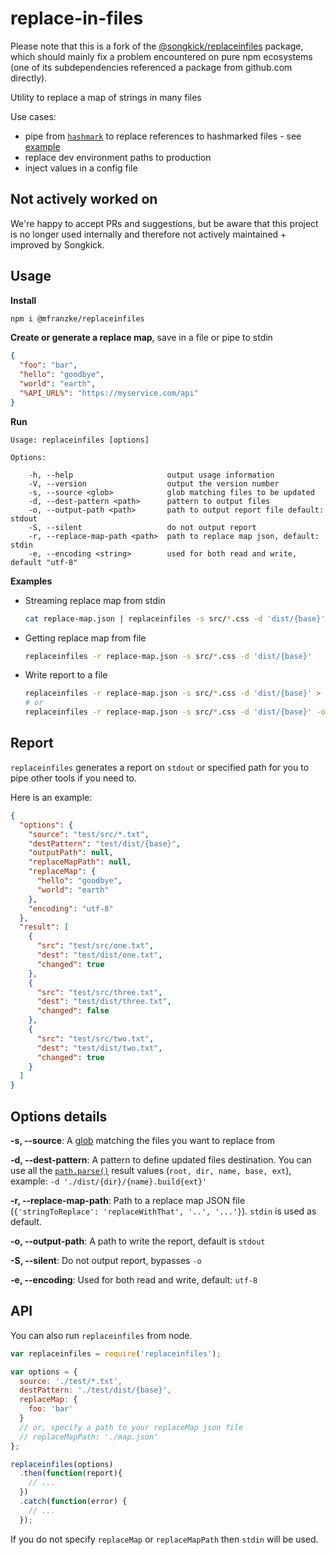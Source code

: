 # replace-in-files <!-- [![Build Status](https://travis-ci.org/songkick/replaceinfiles.svg)](https://travis-ci.org/songkick/replaceinfiles) -->

Please note that this is a fork of the [@songkick/replaceinfiles](https://www.npmjs.com/package/@songkick/replaceinfiles) package, which should mainly fix a problem encountered on pure npm ecosystems (one of its subdependencies referenced a package from github.com directly).

Utility to replace a map of strings in many files

Use cases:

* pipe from [`hashmark`](https://github.com/keithamus/hashmark) to replace references to hashmarked files - see [example](./examples/hashmark)
* replace dev environment paths to production
* inject values in a config file


## Not actively worked on

We're happy to accept PRs and suggestions, but be aware that this project is no longer used internally and therefore not actively maintained + improved by Songkick.


## Usage

**Install**

```sh
npm i @mfranzke/replaceinfiles
```

**Create or generate a replace map**, save in a file or pipe to stdin

```json
{
  "foo": "bar",
  "hello": "goodbye",
  "world": "earth",
  "%API_URL%": "https://myservice.com/api"
}
```

**Run**

```
Usage: replaceinfiles [options]

Options:

    -h, --help                     output usage information
    -V, --version                  output the version number
    -s, --source <glob>            glob matching files to be updated
    -d, --dest-pattern <path>      pattern to output files
    -o, --output-path <path>       path to output report file default: stdout
    -S, --silent                   do not output report
    -r, --replace-map-path <path>  path to replace map json, default: stdin
    -e, --encoding <string>        used for both read and write, default "utf-8"
```

**Examples**

* Streaming replace map from stdin

  ```sh
  cat replace-map.json | replaceinfiles -s src/*.css -d 'dist/{base}'
  ```
* Getting replace map from file

  ```sh
  replaceinfiles -r replace-map.json -s src/*.css -d 'dist/{base}'
  ```
* Write report to a file

  ```sh
  replaceinfiles -r replace-map.json -s src/*.css -d 'dist/{base}' > report.json
  # or
  replaceinfiles -r replace-map.json -s src/*.css -d 'dist/{base}' -o report.json
  ```

## Report

`replaceinfiles` generates a report on `stdout` or specified path for you to pipe other tools if you need to.

Here is an example:

```json
{
  "options": {
    "source": "test/src/*.txt",
    "destPattern": "test/dist/{base}",
    "outputPath": null,
    "replaceMapPath": null,
    "replaceMap": {
      "hello": "goodbye",
      "world": "earth"
    },
    "encoding": "utf-8"
  },
  "result": [
    {
      "src": "test/src/one.txt",
      "dest": "test/dist/one.txt",
      "changed": true
    },
    {
      "src": "test/src/three.txt",
      "dest": "test/dist/three.txt",
      "changed": false
    },
    {
      "src": "test/src/two.txt",
      "dest": "test/dist/two.txt",
      "changed": true
    }
  ]
}
```

## Options details

**-s, --source**: A [glob](https://github.com/isaacs/node-glob) matching the files you want to replace from

**-d, --dest-pattern**: A pattern to define updated files destination. You can use all the [`path.parse()`](https://nodejs.org/api/path.html#path_path_parse_pathstring) result values (`root, dir, name, base, ext`), example: `-d './dist/{dir}/{name}.build{ext}'`

**-r, --replace-map-path**: Path to a replace map JSON file (`{'stringToReplace': 'replaceWithThat', '..', '...'}`). `stdin` is used as default.

**-o, --output-path**: A path to write the report, default is `stdout`

**-S, --silent**: Do not output report, bypasses `-o`

**-e, --encoding**: Used for both read and write, default: `utf-8`

## API

You can also run `replaceinfiles` from node.

```js
var replaceinfiles = require('replaceinfiles');

var options = {
  source: './test/*.txt',
  destPattern: './test/dist/{base}',
  replaceMap: {
    foo: 'bar'
  }
  // or, specify a path to your replaceMap json file
  // replaceMapPath: './map.json'
};

replaceinfiles(options)
  .then(function(report){
    // ...
  })
  .catch(function(error) {
    // ...
  });
```
If you do not specify `replaceMap` or `replaceMapPath` then `stdin` will be used.
